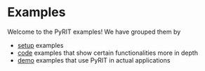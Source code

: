 # Examples

Welcome to the PyRIT examples!
We have grouped them by

- [setup](./setup/) examples
- [code](./code/) examples that show certain functionalities more in depth
- [demo](./demo/) examples that use PyRIT in actual applications

